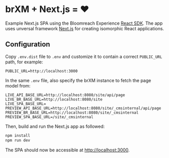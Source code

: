 # brXM + Next.js = ♥️

Example Next.js SPA using the Bloomreach Experience [React SDK](https://www.npmjs.com/package/@bloomreach/react-sdk).
The app uses unversal framework [Next.js](https://github.com/zeit/next.js) for creating isomorphic React applications.

## Configuration

Copy `.env.dist` file to `.env` and customize it to contain a correct `PUBLIC_URL` path, for example:
```
PUBLIC_URL=http://localhost:3000
```

In the same `.env` file, also specify the brXM instance to fetch the page model from:
```
LIVE_API_BASE_URL=http://localhost:8080/site/api/page
LIVE_BR_BASE_URL=http://localhost:8080/site
LIVE_SPA_BASE_URL=
PREVIEW_API_BASE_URL=http://localhost:8080/site/_cmsinternal/api/page
PREVIEW_BR_BASE_URL=http://localhost:8080/site/_cmsinternal
PREVIEW_SPA_BASE_URL=/site/_cmsinternal
```

Then, build and run the Next.js app as followed:

```bash
npm install
npm run dev
```

The SPA should now be accessible at <http://localhost:3000>.
